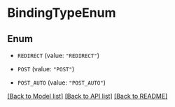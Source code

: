 # BindingTypeEnum

## Enum


* `REDIRECT` (value: `"REDIRECT"`)

* `POST` (value: `"POST"`)

* `POST_AUTO` (value: `"POST_AUTO"`)


[[Back to Model list]](../README.md#documentation-for-models) [[Back to API list]](../README.md#documentation-for-api-endpoints) [[Back to README]](../README.md)


